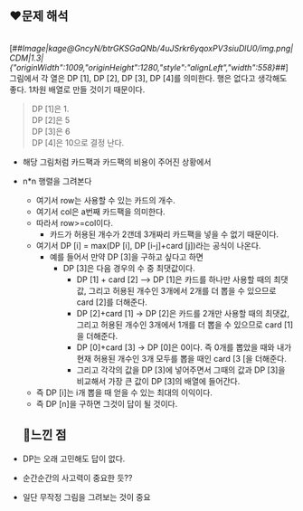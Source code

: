 ﻿## **❤문제 해석**
​
[##_Image|kage@GncyN/btrGKSGaQNb/4uJSrkr6yqoxPV3siuDlU0/img.png|CDM|1.3|{"originWidth":1009,"originHeight":1280,"style":"alignLeft","width":558}_##]
​
그림에서 각 열은 DP \[1\], DP \[2\], DP \[3\], DP \[4\]를 의미한다. 행은 없다고 생각해도 좋다. 1차원 배열로 만들 것이기 때문이다.
​
> DP \[1\]은 1.  
> DP \[2\]은 5  
> DP \[3\]은 6  
> DP \[4\]은 10으로 결정 난다.
​
-   해당 그림처럼 카드팩과 카드팩의 비용이 주어진 상황에서
-   n\*n 행렬을 그려본다
    -   여기서 row는 사용할 수 있는 카드의 개수.
    -   여기서 col은 a번째 카드팩을 의미한다.
    -   따라서 row>=col이다. 
        -   카드가 허용된 개수가 2갠데 3개짜리 카드팩을 넣을 수 없기 때문이다.
    -   여기서 DP \[i\] = max(DP \[i\], DP \[i-j\]+card \[j\])라는 공식이 나온다.
        -   예를 들어서 만약 DP \[3\]을 구하고 싶다고 하면
            -   DP \[3\]은 다음 경우의 수 중 최댓값이다.
                -   DP \[1\] + card \[2\] --> DP \[1\]은 카드를 하나만 사용할 때의 최댓값, 그리고 허용된 개수인 3개에서 2개를 더 뽑을 수 있으므로 card \[2\]를 더해준다.
                -   DP \[2\]+card \[1\] -> DP \[2\]은 카드를 2개만 사용할 때의 최댓값, 그리고 허용된 개수인 3개에서 1개를 더 뽑을 수 있으므로 card \[1\]을 더해준다.
                -   DP \[0\]+card \[3\] -> DP \[0\]은 0이다. 즉 0개를 뽑았을 때와 내가 현재 허용된 개수인 3개 모두를 뽑을 때인 card \[3 \[을 더해준다.
                -   그리고 각각의 값을 DP \[3\]에 넣어주면서 그때의 값과 DP \[3\]을 비교해서 가장 큰 값이 DP \[3\]의 배열에 들어간다.
    -   즉 DP \[i\]는 i개 뽑을 때 얻을 수 있는 최대의 이익이다.
    -   즉 DP \[n\]을 구하면 그것이 답이 될 것이다.
    ## **📕느낀 점**

-   DP는 오래 고민해도 답이 없다.
-   순간순간의 사고력이 중요한 듯??
-   일단 무작정 그림을 그려보는 것이 중요